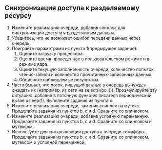 ## Синхронизация доступа к разделяемому ресурсу
1. Измените реализацию очереди, добавив спинлок для синхронизации доступа к разделяемым данным.
2. Убедитесь, что не возникает ошибок передачи данных через очередь.
3. Поиграйте параметрами из пункта 1(предыдущее задание):
   1. Оцените загрузку процессора.
   2. Оцените время проведенное в пользовательском режиме и в режиме ядра.
   3. Оцените текущую заполненность очереди, количество попыток чтения-записи и количество 
      прочитанных-записанных данных.
   4. Объясните наблюдаемые результаты.
4. Часто бывает, что поток, пишущий данные в очередь вынужден ожидать их (например, из сети на 
   select()/poll()). Проэмулируйте эту ситуацию, добавив в поточную функцию писателя 
   периодический вызов usleep(1). Выполните задания из пункта с.
5. Измените реализацию очереди, заменив спинлок на мутекс. Проделайте задания из пунктов b, c и d. 
   Сравните со спинлоком.
6. Измените реализацию очереди, добавив условную переменную. Проделайте задания из пунктов b, c и d. 
   Сравните со спинлоком и мутексом.
7. Используйте для синхронизации доступа к очереди семафоры. Проделайте задания из пунктов b, c и d. 
   Сравните со спинлоком, мутексом и условной переменной.